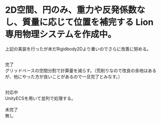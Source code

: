 <h1>2D空間、円のみ、重力や反発係数なし、質量に応じて位置を補完する Lion専用物理システムを作成中。</h1>
上記の実装を行ったが未だRigidbody2Dより重いのでさらに改善に努める。 <br><br> 

完了<br>
グリッドベースの空間分割で計算量を減らす。（荒削りなので改良の余地はあるが、他にやった方が良いことがあるので一旦完了とみなす。）<br>

<br>
対応中<br>
UnityECSを用いて並列で処理する。<br>

<br>
未完了<br>
無し<br>
